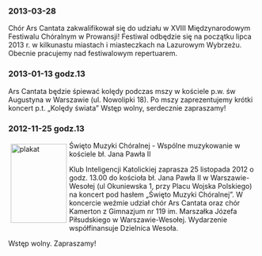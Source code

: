 ### 2013-03-28
Chór Ars Cantata zakwalifikował się do udziału w XVIII Międzynarodowym Festiwalu Chóralnym w Prowansji! Festiwal odbędzie się na początku lipca 2013 r. w kilkunastu miastach i miasteczkach na Lazurowym Wybrzeżu. Obecnie pracujemy nad festiwalowym repertuarem.

### 2013-01-13 godz.13
Ars Cantata będzie śpiewać kolędy podczas mszy w kościele p.w. św Augustyna w Warszawie (ul. Nowolipki 18). Po mszy zaprezentujemy krótki koncert p.t. „Kolędy świata” Wstęp wolny, serdecznie zapraszamy!

### 2012-11-25 godz.13
<a href="http://i45.tinypic.com/w1wbpy.jpg"><img src="http://i49.tinypic.com/zsjul3.jpg" alt="plakat" width="113" height="160" style="float:left;margin: 5px 5px 5px 5px;"/></a>
Święto Muzyki Chóralnej - Wspólne muzykowanie w kościele bł. Jana Pawła II

Klub Inteligencji Katolickiej zaprasza 25 listopada 2012 o godz. 13.00 do kościoła bł. Jana Pawła II w Warszawie-Wesołej (ul Okuniewska 1, przy Placu Wojska Polskiego) na koncert pod hasłem „Święto Muzyki Chóralnej”. W koncercie weźmie udział chór Ars Cantata oraz chór Kamerton z Gimnazjum nr 119 im. Marszałka Józefa Piłsudskiego w Warszawie-Wesołej. Wydarzenie współfinansuje Dzielnica Wesoła.

Wstęp wolny. Zapraszamy!